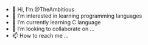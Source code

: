 - 👋 Hi, I’m @TheAmbitious
- 👀 I’m interested in learning programming languages
- 🌱 I’m currently learning C language  
- 💞️ I’m looking to collaborate on ...
- 📫 How to reach me ...

<!---
TheAmbitious/TheAmbitious is a ✨ special ✨ repository because its `README.md` (this file) appears on your GitHub profile.
You can click the Preview link to take a look at your changes.
--->
